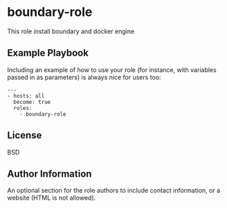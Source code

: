 boundary-role
=========

This role install boundary and docker engine 

Example Playbook
----------------

Including an example of how to use your role (for instance, with variables passed in as parameters) is always nice for users too:
    
    ---
    - hosts: all
      become: true
      roles:
        - boundary-role
    
License
-------

BSD

Author Information
------------------

An optional section for the role authors to include contact information, or a website (HTML is not allowed).

